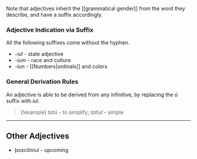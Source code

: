 Note that adjectives inherit the [[grammatical gender]] from the word they describe, and have a suffix accordingly.

### Adjective Indication via Suffix

All the following suffixes come without the hyphen.

* -_iul_ - state adjective
* -_ium_ - race and culture
* -_iun_ - [[Numbers|ordinals]] and colors
### General Derivation Rules

An adjective is able to be derived from any infinitive, by replacing the _ū_ suffix with _iul_.
>[!example] 
>_tatū_ - to simplify; _tatiul_ - simple

---- --
## Other Adjectives

* þosciliniul - upcoming